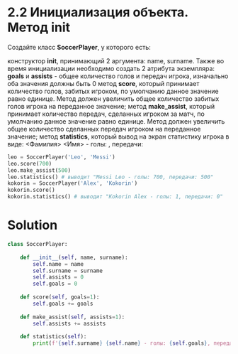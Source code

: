# 2.2 Инициализация объекта. Метод init

Создайте класс **SoccerPlayer**, у которого есть:

конструктор **__init__**, принимающий 2 аргумента: name, surname. Также во время инициализации необходимо создать 2 атрибута экземпляра: **goals** и **assists** - общее количество голов и передач игрока, изначально оба значения должны быть 0
метод **score**, который принимает количество голов, забитых игроком, по умолчанию данное значение равно единице. Метод должен увеличить общее количество забитых голов игрока на переданное значение;
метод **make_assist**, который принимает количество передач, сделанных игроком за матч, по умолчанию данное значение равно единице. Метод должен увеличить общее количество сделанных передач игроком на переданное значение;
метод **statistics**, который вывод на экран статистику игрока в виде:
<Фамилия> <Имя> - голы: <goals>, передачи: <assists>
```python
leo = SoccerPlayer('Leo', 'Messi')
leo.score(700)
leo.make_assist(500)
leo.statistics() # выводит "Messi Leo - голы: 700, передачи: 500"
kokorin = SoccerPlayer('Alex', 'Kokorin')
kokorin.score()
kokorin.statistics() # выводит "Kokorin Alex - голы: 1, передачи: 0"
```

# Solution
```python
class SoccerPlayer:
    
    def __init__(self, name, surname):
        self.name = name
        self.surname = surname
        self.assists = 0
        self.goals = 0
        
    def score(self, goals=1):
        self.goals += goals
    
    def make_assist(self, assists=1):
        self.assists += assists
    
    def statistics(self):
        print(f'{self.surname} {self.name} - голы: {self.goals}, передачи: {self.assists}')
```

